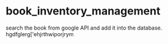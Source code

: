 # book_inventory_management
search the book from google API and  add it into the database.
hgdfglerg['ehjrthwiporjrym